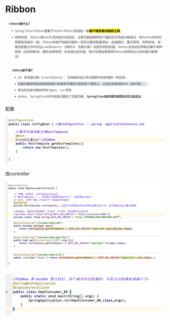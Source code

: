 # Ribbon

![](../.gitbook/assets/image%20%28214%29.png)

![](../.gitbook/assets/image%20%28211%29.png)

配置

![](../.gitbook/assets/image%20%28218%29.png)

改controller

![](../.gitbook/assets/image%20%28217%29.png)

![](../.gitbook/assets/image%20%28219%29.png)

